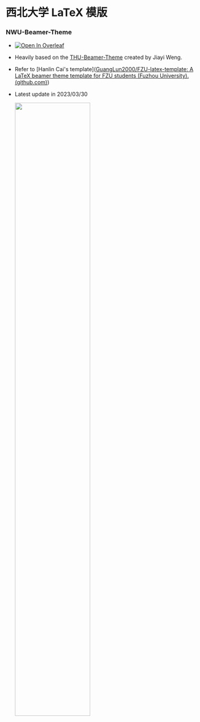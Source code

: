 # 西北大学 LaTeX 模版
### NWU-Beamer-Theme 

- [![Open In Overleaf](https://badgen.net/badge/%20/Open%20In%20%20Overleaf/green?icon=https://images.ctfassets.net/nrgyaltdicpt/2nBkkfg5vkAEOmdJOb1BkZ/61b5fb98c52d1be763426ee58f36bc6e/ologo_square_bw.svg)](https://www.overleaf.com/latex/templates/nwu-beamer-theme/qjdjtnkqjxcf)

- Heavily based on the [THU-Beamer-Theme](https://www.overleaf.com/latex/templates/thu-beamer-theme/vwnqmzndvwyb) created by Jiayi Weng.

- Refer to [Hanlin Cai's template]([GuangLun2000/FZU-latex-template: A LaTeX beamer theme template for FZU students (Fuzhou University). (github.com)](https://github.com/GuangLun2000/FZU-latex-template))

- Latest update in 2023/03/30

  

  <left>
    <img src = "https://i.328888.xyz/2023/03/30/iksVXv.png" width = 64%>
  </left>
